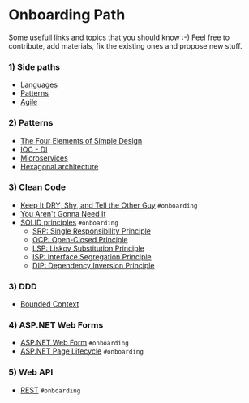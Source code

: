 # Onboarding Path

Some usefull links and topics that you should know :-)
Feel free to contribute, add materials, fix the existing ones and propose new stuff.

### 1) Side paths
* [Languages](paths/languages)
* [Patterns](paths/patterns)
* [Agile](paths/agile)

### 2) Patterns
* [The Four Elements of Simple Design](http://www.jbrains.ca/permalink/the-four-elements-of-simple-design)
* [IOC - DI](https://www.martinfowler.com/articles/injection.html#InversionOfControl)
* [Microservices](https://martinfowler.com/microservices/)
* [Hexagonal architecture](http://alistair.cockburn.us/Hexagonal+architecture)

### 3) Clean Code
* [Keep It DRY, Shy, and Tell the Other Guy](http://media.pragprog.com/articles/may_04_oo1.pdf) ```#onboarding```
* [You Aren't Gonna Need It](http://wiki.c2.com/?YouArentGonnaNeedIt)
* [SOLID principles](http://butunclebob.com/ArticleS.UncleBob.PrinciplesOfOod) ```#onboarding```
  * [SRP: Single Responsibility Principle](https://docs.google.com/open?id=0ByOwmqah_nuGNHEtcU5OekdDMkk)
  * [OCP: Open-Closed Principle](http://docs.google.com/a/cleancoder.com/viewer?a=v&pid=explorer&chrome=true&srcid=0BwhCYaYDn8EgN2M5MTkwM2EtNWFkZC00ZTI3LWFjZTUtNTFhZGZiYmUzODc1&hl=en)
  * [LSP: Liskov Substitution Principle](http://docs.google.com/a/cleancoder.com/viewer?a=v&pid=explorer&chrome=true&srcid=0BwhCYaYDn8EgNzAzZjA5ZmItNjU3NS00MzQ5LTkwYjMtMDJhNDU5ZTM0MTlh&hl=en)
  * [ISP: Interface Segregation Principle](http://docs.google.com/a/cleancoder.com/viewer?a=v&pid=explorer&chrome=true&srcid=0BwhCYaYDn8EgOTViYjJhYzMtMzYxMC00MzFjLWJjMzYtOGJiMDc5N2JkYmJi&hl=en)
  * [DIP: Dependency Inversion Principle](http://docs.google.com/a/cleancoder.com/viewer?a=v&pid=explorer&chrome=true&srcid=0BwhCYaYDn8EgMjdlMWIzNGUtZTQ0NC00ZjQ5LTkwYzQtZjRhMDRlNTQ3ZGMz&hl=en)

### 3) DDD
* [Bounded Context](https://martinfowler.com/bliki/BoundedContext.html)

### 4) ASP.NET Web Forms
* [ASP.NET Web Form](https://docs.microsoft.com/en-us/aspnet/web-forms/overview/getting-started/getting-started-with-aspnet-45-web-forms/introduction-and-overview) ```#onboarding```
* [ASP.NET Page Lifecycle](http://msdn.microsoft.com/en-us/library/ms178472.aspx) ```#onboarding```

### 5) Web API
* [REST](https://mlsdev.com/blog/81-a-beginner-s-tutorial-for-understanding-restful-api) ```#onboarding```
